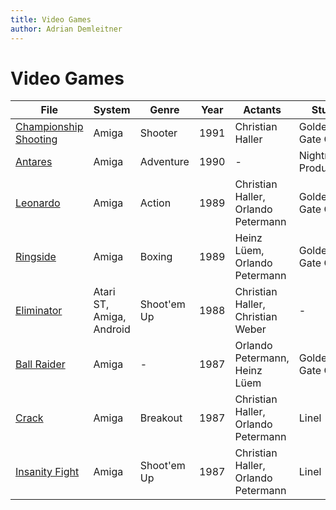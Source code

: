```yaml
---
title: Video Games
author: Adrian Demleitner
---
```

# Video Games
| File                                                      | System                   | Genre       | Year | Actants                             | Studio                |
| --------------------------------------------------------- | ------------------------ | ----------- | ---- | ----------------------------------- | --------------------- |
| [Championship Shooting](games/Championship%20Shooting.md) | Amiga                    | Shooter     | 1991 | Christian Haller                    | Golden Gate Crew      |
| [Antares](games/Antares.md)                             | Amiga                    | Adventure   | 1990 | \-                                  | Nightmare Productions |
| [Leonardo](games/Leonardo.md)                           | Amiga                    | Action      | 1989 | Christian Haller, Orlando Petermann | Golden Gate Crew      |
| [Ringside](games/Ringside.md)                           | Amiga                    | Boxing      | 1989 | Heinz Lüem, Orlando Petermann       | Golden Gate Crew      |
| [Eliminator](games/Eliminator.md)                       | Atari ST, Amiga, Android | Shoot'em Up | 1988 | Christian Haller, Christian Weber   | \-                    |
| [Ball Raider](games/Ball%20Raider.md)                     | Amiga                    | \-          | 1987 | Orlando Petermann, Heinz Lüem       | Golden Gate Crew      |
| [Crack](games/Crack.md)                                 | Amiga                    | Breakout    | 1987 | Christian Haller, Orlando Petermann | Linel                 |
| [Insanity Fight](games/Insanity%20Fight.md)               | Amiga                    | Shoot'em Up | 1987 | Christian Haller, Orlando Petermann | Linel                 |


